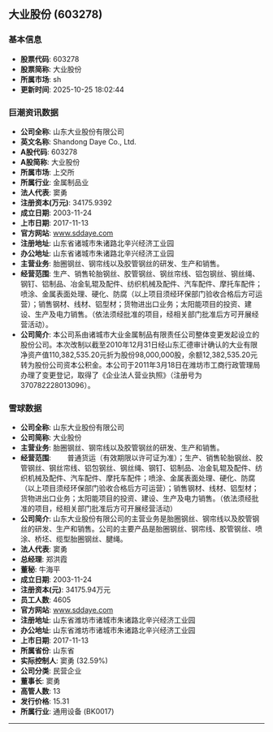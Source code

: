 ## 大业股份 (603278)

### 基本信息

- **股票代码**: 603278
- **股票简称**: 大业股份
- **所属市场**: sh
- **更新时间**: 2025-10-25 18:02:44

### 巨潮资讯数据

- **公司全称**: 山东大业股份有限公司
- **英文名称**: Shandong Daye Co., Ltd.
- **A股代码**: 603278
- **A股简称**: 大业股份
- **所属市场**: 上交所
- **所属行业**: 金属制品业
- **法人代表**: 窦勇
- **注册资本(万元)**: 34175.9392
- **成立日期**: 2003-11-24
- **上市日期**: 2017-11-13
- **官方网站**: www.sddaye.com
- **注册地址**: 山东省诸城市朱诸路北辛兴经济工业园
- **办公地址**: 山东省诸城市朱诸路北辛兴经济工业园
- **主营业务**: 胎圈钢丝、钢帘线以及胶管钢丝的研发、生产和销售。
- **经营范围**: 生产、销售轮胎钢丝、胶管钢丝、钢丝帘线、铝包钢丝、钢丝绳、钢钉、铝制品、冶金轧辊及配件、纺织机械及配件、汽车配件、摩托车配件；喷涂、金属表面处理、硬化、防腐（以上项目须经环保部门验收合格后方可运营）；销售钢材、线材、铝型材；货物进出口业务；太阳能项目的投资、建设、生产及电力销售。（依法须经批准的项目，经相关部门批准后方可开展经营活动）。
- **公司简介**: 本公司系由诸城市大业金属制品有限责任公司整体变更发起设立的股份公司。本次改制以截至2010年12月31日经山东汇德审计确认的大业有限净资产值110,382,535.20元折为股份98,000,000股，余额12,382,535.20元转为股份公司资本公积金。本公司于2011年3月18日在潍坊市工商行政管理局办理了变更登记，取得了《企业法人营业执照》（注册号为370782228013096）。

### 雪球数据

- **公司全称**: 山东大业股份有限公司
- **公司简称**: 大业股份
- **主营业务**: 胎圈钢丝、钢帘线以及胶管钢丝的研发、生产和销售。
- **经营范围**: 　　普通货运（有效期限以许可证为准）；生产、销售轮胎钢丝、胶管钢丝、钢丝帘线、铝包钢丝、钢丝绳、钢钉、铝制品、冶金轧辊及配件、纺织机械及配件、汽车配件、摩托车配件；喷涂、金属表面处理、硬化、防腐（以上项目须经环保部门验收合格后方可运营）；销售钢材、线材、铝型材；货物进出口业务；太阳能项目的投资、建设、生产及电力销售。（依法须经批准的项目，经相关部门批准后方可开展经营活动）
- **公司简介**: 山东大业股份有限公司的主营业务是胎圈钢丝、钢帘线以及胶管钢丝的研发、生产和销售。公司的主要产品是胎圈钢丝、钢帘线、胶管钢丝、喷涂、桥坯、缆型胎圈钢丝、腱绳。
- **法人代表**: 窦勇
- **总经理**: 郑洪霞
- **董秘**: 牛海平
- **成立日期**: 2003-11-24
- **注册资本(元)**: 34175.94万元
- **员工人数**: 4605
- **官方网站**: www.sddaye.com
- **注册地址**: 山东省潍坊市诸城市朱诸路北辛兴经济工业园
- **办公地址**: 山东省潍坊市诸城市朱诸路北辛兴经济工业园
- **上市日期**: 2017-11-13
- **所属省份**: 山东省
- **实际控制人**: 窦勇 (32.59%)
- **公司分类**: 民营企业
- **董事长**: 窦勇
- **高管人数**: 13
- **发行价格**: 15.31
- **所属行业**: 通用设备 (BK0017)

---